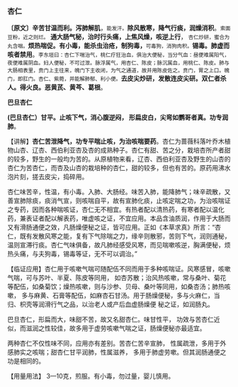 ### 杏仁

**〔原文〕辛苦甘温而利。泻肺解肌**，<small>能发汗。</small>**除风散寒，降气行痰，润燥消积**。<small>索面豆粉，近之则烂。</small> **通大肠气秘，治时行头痛，上焦风燥，咳逆上行**，<small> 杏仁炒研，蜜合为丸含咽。</small>**烦热喘促。有小毒，能杀虫治疮，制狗毒，**<small>可毒狗，消狗肉积。</small>**锡毒。肺虚而咳者禁用**。<small>李东垣曰：杏仁下喘治气，桃仁疗狂治血，俱治大便秘，当分气血：昼便难属阳气，夜便难属阴血。妇人便秘，不可过泄。脉浮属气，用杏仁、陈皮；脉沉属血，用桃仁、陈皮。肺与大肠相表里，贲门上主往来，魄门下主收闭，为气之通道，故并用陈皮佐之。贲门，胃之上口。魄门，即肛门。杏仁、紫菀，并能解肺郁、利小便。</small>**去皮尖炒研，发散连皮尖研。双仁者杀人。得火良。恶黄芪、黄芩、葛根**。

**巴旦杏仁**

**(巴旦杏仁）甘平。止咳下气，消心腹逆闷， 形扁皮白，尖弯如鹦哥者真。功专润肺**。

【讲解】**杏仁苦泄降气，功专平喘止咳，为治咳喘要药**。杏仁为蔷薇科落叶乔木植物山杏、辽杏、西伯利亚杏及杏的成熟种子。杏仁有甜、苦之分，栽培杏所产者甜的较多，野生的一般均为苦的。从原植物来看，辽杏、西伯利亚杏及野生的山杏的杏仁为苦杏仁，而杏及山杏的栽培种的杏仁，甜的较多，但也有苦的。原药用沸水泡片刻，搓去皮尖，捣碎用。

杏仁味苦辛，性温，有小毒。入肺、大肠经。味苦入肺，能降肺气；味辛疏散，又善宣肺除痰，痰消气宣，则咳喘自平，故有宣肺化痰，止咳定喘之功，为治咳喘证之专药，因而各种喘咳证，杏仁无不相宜。有热者配以清热药，有寒者配以温化药，兼表证者配以解表药，唯虚咳之证，不宜应用。本品含油质润，作用于大肠而又有滑肠通便之效，凡肠燥便秘之证，皆可应用。正如《本草求真》所言：“杏仁，既有发散风寒之能，复有下气除喘之力，缘辛则散邪，苦则下气，润则通秘，温则宣滞行痰。杏仁气味俱备，故凡肺经感受风寒，而见喘嗽咳逆，胸满便秘，烦热头痛，与夫狗毒，锡毒等证，无不可以调治。”

【临证应用】杏仁用于咳嗽气喘可随配伍不同而用于多种咳喘证。风寒感冒，咳嗽气喘，可与苏叶、半夏、陈皮等同用， 如杏苏散；治风热咳嗽，常与桑叶、菊花等配伍，如桑菊饮；燥热咳嗽，则与沙参、贝母、桑叶等同用，如桑杏汤；肺热咳嗽， 多与麻黄、石膏等配伍，如麻杏石甘汤。用于肠燥便秘，多与火麻仁，当归、枳壳等润滑行气之品，以治老人或产后血虚肠燥便 秘之证，如润肠丸。

巴旦杏仁，形扁而大，味甜不苦，故又名甜杏仁。味甘性平， 功效与苦杏仁近似，而滋润之性较佳，故多用于虚劳咳嗽气喘之证，肠燥便秘亦最适宜。

两种杏仁不仅性味不同，应用亦有差别。苦杏仁苦辛宣肺， 性属疏泄，多用于外感肺实之咳喘；甜杏仁甘平润肺，性属滋养， 多用于肺虚劳嗽。但其润肠通便之功是相同的。

【用量用法】 3—10克，煎服。有小毒，勿过量，婴儿慎用。
